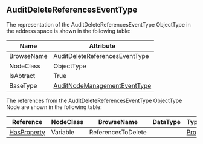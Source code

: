 <!-- objecttype -->
## AuditDeleteReferencesEventType
The representation of the AuditDeleteReferencesEventType ObjectType in the address space is shown in the following table:  

|Name|Attribute|
|---|---|
|BrowseName|AuditDeleteReferencesEventType|
|NodeClass|ObjectType|
|IsAbtract|True|
|BaseType|[AuditNodeManagementEventType](../../../Part5/ObjectTypes/AuditNodeManagementEventType/readme.md)|

The references from the AuditDeleteReferencesEventType ObjectType Node are shown in the following table:  

|Reference|NodeClass|BrowseName|DataType|TypeDefinition|ModellingRule|
|---|---|---|---|---|---|
|[HasProperty](../../../Part3/ReferenceTypes/HasProperty/readme.md)|Variable|ReferencesToDelete||[PropertyType](../../Part5/VariableTypes/PropertyType/readme.md)|[Mandatory](../../Objects/Mandatory/readme.md)|

